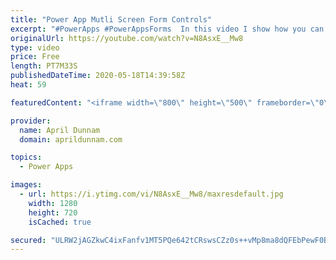 ```yaml
---
title: "Power App Mutli Screen Form Controls"
excerpt: "#PowerApps #PowerAppsForms  In this video I show how you can break out a form control over multiple screens. This helps provide a better User Experience by reducing scrolling."
originalUrl: https://youtube.com/watch?v=N8AsxE__Mw8
type: video
price: Free
length: PT7M33S
publishedDateTime: 2020-05-18T14:39:58Z
heat: 59

featuredContent: "<iframe width=\"800\" height=\"500\" frameborder=\"0\" src=\"https://www.youtube.com/embed/N8AsxE__Mw8\" allow=\"accelerometer; autoplay; encrypted-media; gyroscope; picture-in-picture\" allowfullscreen></iframe>"

provider:
  name: April Dunnam
  domain: aprildunnam.com

topics:
  - Power Apps

images:
  - url: https://i.ytimg.com/vi/N8AsxE__Mw8/maxresdefault.jpg
    width: 1280
    height: 720
    isCached: true

secured: "ULRW2jAGZkwC4ixFanfv1MT5PQe642tCRswsCZz0s++vMp8ma8dQFEbPewF0BiymAN84mJqEeoEMGda7RFRgH4xrPh4lSu/L3SU0XrM6Ye9asMVrj0ZvUmUddUmZB6heLSWSmQ+I+ZkXgb7qLpzopI+jpfHU3AXTm3OYSnGZYxaTLdiVajV3Tm8o7qdW9W6rso1Tqu9FjjIBSo/k+C6XHf+ADfJFbtW/LmMaUt84s+yihVgiAMRJ4H3rIa0i8Up4LeSD41lKhYRlh4mg86z4AzIsxxMOgkBZhcLLjIawM0/R2S+xq/SSnkROrAweTrH2+e/fOOE5xSjx72IJwaz4nlnFRfi/qlS2EF7yYUT5LRUNwr2vsv+Pmewfxj6NKlmvnPihonOjhoweRgZL3VMVS6gIShteFECzPkhpJ6lH5pM=;Zo3LO8kw2HLGzQ2neyV4vA=="
---
```


